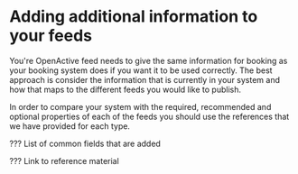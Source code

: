 # Adding additional information to your feeds

You're OpenActive feed needs to give the same information for booking as your booking system does  if you want it to be used correctly. The best approach is consider the information that is currently in your system and how that maps to the different feeds you would like to publish.&#x20;

In order to compare your system with the required, recommended and optional properties of each of the feeds you should use the references that we have provided for each type.

??? List of common fields that are added

??? Link to reference material
